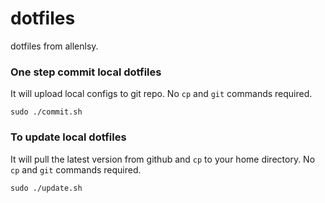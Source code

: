 dotfiles
========

dotfiles from allenlsy.

### One step commit local dotfiles

It will upload local configs to git repo. No `cp` and `git` commands required.

    sudo ./commit.sh

### To update local dotfiles

It will pull the latest version from github and `cp` to your home directory. No `cp` and `git` commands required.

    sudo ./update.sh





